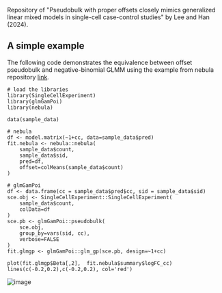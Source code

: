 Repository of "Pseudobulk with proper offsets closely mimics generalized linear mixed models in single-cell case-control studies" by Lee and Han (2024).

## A simple example
The following code demonstrates the equivalence between offset pseudobulk and negative-binomial GLMM using the example from nebula repository [link](https://github.com/lhe17/nebula). 
```
# load the libraries
library(SingleCellExperiment)
library(glmGamPoi)
library(nebula)

data(sample_data)

# nebula
df <- model.matrix(~1+cc, data=sample_data$pred)
fit.nebula <- nebula::nebula(
    sample_data$count,
    sample_data$sid,
    pred=df, 
    offset=colMeans(sample_data$count)
)

# glmGamPoi
df <- data.frame(cc = sample_data$pred$cc, sid = sample_data$sid)
sce.obj <- SingleCellExperiment::SingleCellExperiment(
    sample_data$count, 
    colData=df
)
sce.pb <- glmGamPoi::pseudobulk(
    sce.obj,
    group_by=vars(sid, cc),
    verbose=FALSE
)
fit.glmgp <- glmGamPoi::glm_gp(sce.pb, design=~1+cc)

plot(fit.glmgp$Beta[,2],  fit.nebula$summary$logFC_cc)
lines(c(-0.2,0.2),c(-0.2,0.2), col='red')
```

![image](https://github.com/hanbin973/pseudobulk_is_mm/assets/17215340/5e1528a0-0015-478a-be24-a794e0874e89)

